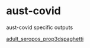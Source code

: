 # aust-covid

aust-covid specific outputs 

[adult_seropos_prop3dspaghetti](adult_seropos_prop_3dspaghetti.html)

